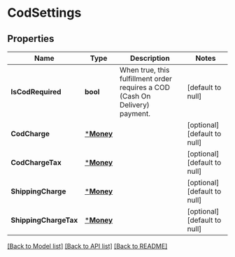 # CodSettings

## Properties
Name | Type | Description | Notes
------------ | ------------- | ------------- | -------------
**IsCodRequired** | **bool** | When true, this fulfillment order requires a COD (Cash On Delivery) payment. | [default to null]
**CodCharge** | [***Money**](Money.md) |  | [optional] [default to null]
**CodChargeTax** | [***Money**](Money.md) |  | [optional] [default to null]
**ShippingCharge** | [***Money**](Money.md) |  | [optional] [default to null]
**ShippingChargeTax** | [***Money**](Money.md) |  | [optional] [default to null]

[[Back to Model list]](../README.md#documentation-for-models) [[Back to API list]](../README.md#documentation-for-api-endpoints) [[Back to README]](../README.md)

